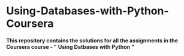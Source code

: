 # Using-Databases-with-Python-Coursera

#### This repository contains the solutions for all the assignments in the Coursera course - " Using Datbases with Python " 
